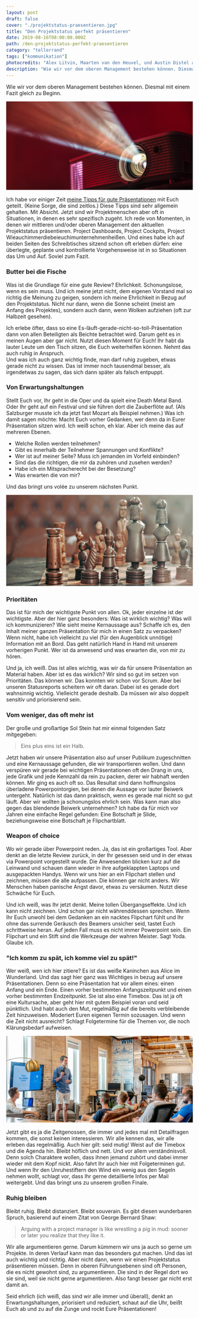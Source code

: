 ```yaml
---
layout: post
draft: false
cover: "./projektstatus-praesentieren.jpg"
title: "Den Projektstatus perfekt präsentieren"
date: 2019-08-16T08:00:00.000Z
path: /den-projektstatus-perfekt-praesentieren
category: "tellerrand"
tags: ["kommunikation"]
photocredits: "Alex Litvin, Maarten van den Heuvel, und Austin Distel auf Unsplash"
description: "Wie wir vor dem oberen Management bestehen können. Diesmal mit einem Fazit gleich zu Beginn."
---
```


Wie wir vor dem oberen Management bestehen können. Diesmal mit einem Fazit gleich zu Beginn.

![Projektstatus präsentieren](./projektstatus-praesentieren.jpg)

Ich habe vor einiger Zeit [meine Tipps für gute Präsentationen](https://www.projektmanagementblog.de/praesentieren-aber-richtig) mit Euch geteilt. (Keine Sorge, die sind zeitlos.) Diese Tipps sind sehr allgemein gehalten. Mit Absicht. Jetzt sind wir Projektmenschen aber oft in Situationen, in denen es sehr spezifisch zugeht. Ich rede von Momenten, in denen wir mittleren und/oder oberen Management den aktuellen Projektstatus präsentieren. Project Dashboards, Project Cockpits, Project Wieauchimmerdiebeieuchimunternehmenheißen. Und eines habe ich auf beiden Seiten des Schreibtisches sitzend schon oft erleben dürfen: eine überlegte, geplante und kontrollierte Vorgehensweise ist in so Situationen das Um und Auf. Soviel zum Fazit.

### Butter bei die Fische

Was ist die Grundlage für eine gute Review? Ehrlichkeit. Schonungslose, wenn es sein muss. Und ich meine jetzt nicht, dem eigenen Vorstand mal so richtig die Meinung zu geigen, sondern ich meine Ehrlichkeit in Bezug auf den Projektstatus. Nicht nur dann, wenn die Sonne scheint (meist am Anfang des Projektes), sondern auch dann, wenn Wolken aufziehen (oft zur Halbzeit gesehen).

Ich erlebe öfter, dass so eine Es-läuft-gerade-nicht-so-toll-Präsentation dann von allen Beteiligten als Beichte betrachtet wird. Darum geht es in meinen Augen aber gar nicht. Nutzt diesen Moment für Euch! Ihr habt da lauter Leute um den Tisch sitzen, die Euch weiterhelfen können. Nehmt das auch ruhig in Anspruch.  
Und was ich auch ganz wichtig finde, man darf ruhig zugeben, etwas gerade nicht zu wissen. Das ist immer noch tausendmal besser, als irgendetwas zu sagen, das sich dann später als falsch entpuppt.

### Von Erwartungshaltungen

Stellt Euch vor, Ihr geht in die Oper und da spielt eine Death Metal Band. Oder Ihr geht auf ein Festival und sie führen dort die Zauberflöte auf. (Als Salzburger musste ich da jetzt fast Mozart als Beispiel nehmen.) Was ich damit sagen möchte: Macht Euch vorher Gedanken, wer denn da in Eurer Präsentation sitzen wird. Ich weiß schon, eh klar. Aber ich meine das auf mehreren Ebenen.

- Welche Rollen werden teilnehmen?
- Gibt es innerhalb der Teilnehmer Spannungen und Konflikte?
- Wer ist auf meiner Seite? Muss ich jemanden im Vorfeld einbinden?
- Sind das die richtigen, die mir da zuhören und zusehen werden?
- Habe ich ein Mitspracherecht bei der Besetzung?
- Was erwarten die von mir?

Und das bringt uns volée zu unserem nächsten Punkt.

![Vor Geschäftsleitung präsentieren](./vor-geschaeftsleitung-praesentieren.jpg)

### Prioritäten

Das ist für mich der wichtigste Punkt von allen. Ok, jeder einzelne ist der wichtigste. Aber der hier ganz besonders: Was ist wirklich wichtig? Was will ich kommunizieren? Wie sieht meine Kernaussage aus? Schaffe ich es, den Inhalt meiner ganzen Präsentation für mich in einen Satz zu verpacken? Wenn nicht, habe ich vielleicht zu viel (für den Augenblick unnötige) Information mit an Bord. Das geht natürlich Hand in Hand mit unserem vorherigen Punkt. Wer ist da anwesend und was erwarten die, von mir zu hören.

Und ja, ich weiß. Das ist alles wichtig, was wir da für unsere Präsentation an Material haben. Aber ist es das wirklich? Wir sind so gut im setzen von Prioritäten. Das können wir. Das konnten wir schon vor Scrum. Aber bei unseren Statusreports scheitern wir oft daran. Dabei ist es gerade dort wahnsinnig wichtig. Vielleicht gerade deshalb. Da müssen wir also doppelt sensitiv und priorisierend sein.

### Vom weniger, das oft mehr ist

Der große und großartige Sol Stein hat mir einmal folgenden Satz mitgegeben:

> Eins plus eins ist ein Halb.

Jetzt haben wir unsere Präsentation also auf unser Publikum zugeschnitten und eine Kernaussage gefunden, die wir transportieren wollen. Und dann verspüren wir gerade bei wichtigen Präsentationen oft den Drang in uns, jede Grafik und jede Kennzahl da rein zu packen, derer wir habhaft werden können. Mir ging es auch oft so. Das Resultat sind dann hoffnungslos überladene Powerpointorgien, bei denen die Aussage vor lauter Beiwerk untergeht. Natürlich ist das dann praktisch, wenn es gerade mal nicht so gut läuft. Aber wir wollten ja schonungslos ehrlich sein. Was kann man also gegen das blendende Beiwerk unternehmen? Ich habe da für mich vor Jahren eine einfache Regel gefunden: Eine Botschaft je Slide, beziehungsweise eine Botschaft je Flipchartblatt.

### Weapon of choice

Wo wir gerade über Powerpoint reden. Ja, das ist ein großartiges Tool. Aber denkt an die letzte Review zurück, in der Ihr gesessen seid und in der etwas via Powerpoint vorgestellt wurde. Die Anwesenden blicken kurz auf die Leinwand und schauen dann wieder in ihre aufgeklappten Laptops und ausgepackten Handys. Wenn wir uns hier an ein Flipchart stellen und zeichnen, müssen die alle aufpassen. Die können gar nicht anders. Wir Menschen haben panische Angst davor, etwas zu versäumen. Nutzt diese Schwäche für Euch. 

Und ich weiß, was Ihr jetzt denkt. Meine tollen Übergangseffekte. Und ich kann nicht zeichnen. Und schon gar nicht währenddessen sprechen. Wenn Ihr Euch unwohl bei dem Gedanken an ein nacktes Flipchart fühlt und Ihr ohne das surrende Geräusch des Beamers unsicher seid, tastet Euch schrittweise heran. Auf jeden Fall muss es nicht immer Powerpoint sein. Ein Flipchart und ein Stift sind die Werkzeuge der wahren Meister. Sagt Yoda. Glaube ich.

### "Ich komm zu spät, ich komme viel zu spät!"

Wer weiß, wen ich hier zitiere? Es ist das weiße Kaninchen aus Alice im Wunderland. Und das sagt hier ganz was Wichtiges in bezug auf unsere Präsentationen. Denn so eine Präsentation hat vor allem eines: einen Anfang und ein Ende. Einen vorher bestimmten Anfangszeitpunkt und einen vorher bestimmten Endzeitpunkt. Sie ist also eine Timebox. Das ist ja oft eine Kultursache, aber geht hier mit gutem Beispiel voran und seid pünktlich. Und habt auch den Mut, regelmäßig auf die bereits verbleibende Zeit hinzuweisen. Moderiert Euren eigenen Termin sozusagen. Und wenn die Zeit nicht ausreicht? Schlagt Folgetermine für die Themen vor, die noch Klärungsbedarf aufweisen.

![Bei Präsentationen ruhig bleiben](./bei-praesentationen-ruhig-bleiben.jpg)

Jetzt gibt es ja die Zeitgenossen, die immer und jedes mal mit Detailfragen kommen, die sonst keinen interessieren. Wir alle kennen das, wir alle erleben das regelmäßig. Auch hier gilt: seid mutig! Weist auf die Timebox und die Agenda hin. Bleibt höflich und nett. Und vor allem verständnisvoll. Denn solch Charaktere wollen, dass ihnen jemand zuhört und dabei immer wieder mit dem Kopf nickt. Also fahrt Ihr auch hier mit Folgeterminen gut. Und wenn Ihr den Unruhestiftern den Wind ein wenig aus den Segeln nehmen wollt, schlagt vor, dass Ihr gerne detaillierte Infos per Mail weitergebt. Und das bringt uns zu unserem großen Finale.

### Ruhig bleiben

Bleibt ruhig. Bleibt distanziert. Bleibt souverain. Es gibt diesen wunderbaren Spruch, basierend auf einem Zitat von George Bernard Shaw:

> Arguing with a project manager is like wrestling a pig in mud: sooner or later you realize that they like it.

Wir alle argumentieren gerne. Darum kümmern wir uns ja auch so gerne um Projekte. In deren Verlauf kann man das besonders gut machen. Und das ist auch wichtig und richtig. Aber nicht dann, wenn wir einen Projektstatus präsentieren müssen. Denn in oberen Führungsebenen sind oft Personen, die es nicht gewohnt sind, zu argumentieren. Die sind in der Regel dort wo sie sind, weil sie nicht gerne argumentieren. Also fangt besser gar nicht erst damit an.

Seid ehrlich (ich weiß, das sind wir alle immer und überall), denkt an Erwartungshaltungen, priorisiert und reduziert, schaut auf die Uhr, beißt Euch ab und zu auf die Zunge und rockt Eure Präsentationen!
